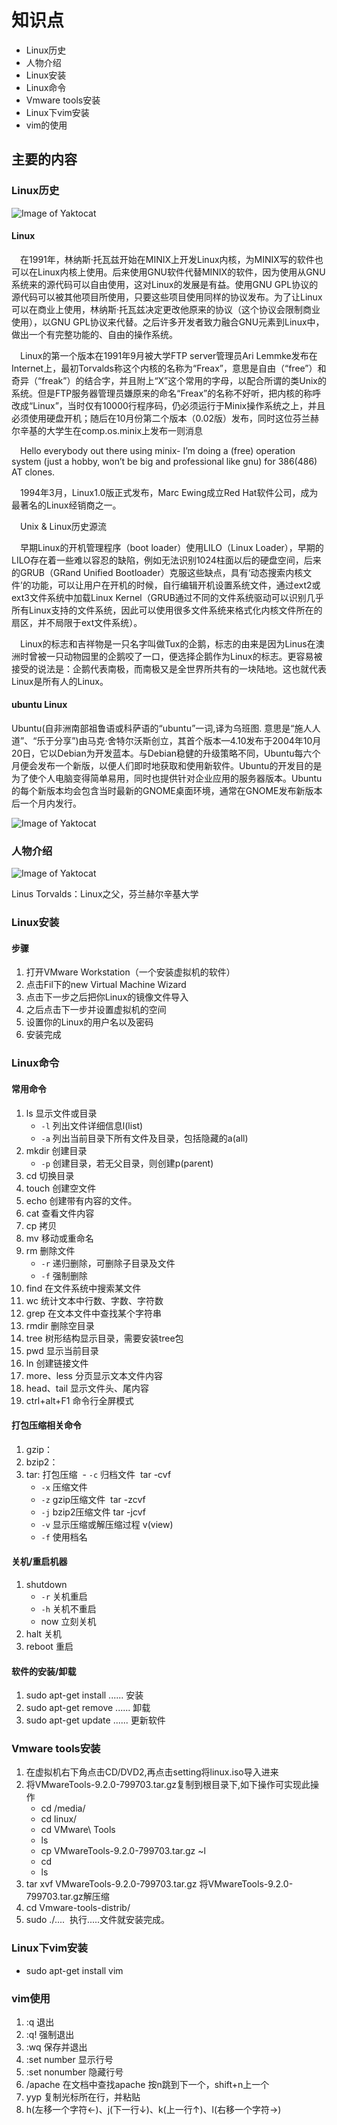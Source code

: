 # 知识点
  * Linux历史
  * 人物介绍  
  * Linux安装
  * Linux命令
  * Vmware tools安装
  * Linux下vim安装
  * vim的使用
## 主要的内容
### Linux历史
  ![Image of Yaktocat]( https://nts.newbieol.com/static/k6/mySQL/class-001/img/Unix_timeline.png)
#### Linux
&ensp;&ensp;在1991年，林纳斯·托瓦兹开始在MINIX上开发Linux内核，为MINIX写的软件也可以在Linux内核上使用。后来使用GNU软件代替MINIX的软件，因为使用从GNU系统来的源代码可以自由使用，这对Linux的发展是有益。使用GNU GPL协议的源代码可以被其他项目所使用，只要这些项目使用同样的协议发布。为了让Linux可以在商业上使用，林纳斯·托瓦兹决定更改他原来的协议（这个协议会限制商业使用），以GNU GPL协议来代替。之后许多开发者致力融合GNU元素到Linux中，做出一个有完整功能的、自由的操作系统。

&ensp;&ensp;Linux的第一个版本在1991年9月被大学FTP server管理员Ari Lemmke发布在Internet上，最初Torvalds称这个内核的名称为“Freax”，意思是自由（“free”）和奇异（“freak”）的结合字，并且附上“X”这个常用的字母，以配合所谓的类Unix的系统。但是FTP服务器管理员嫌原来的命名“Freax”的名称不好听，把内核的称呼改成“Linux”，当时仅有10000行程序码，仍必须运行于Minix操作系统之上，并且必须使用硬盘开机；随后在10月份第二个版本（0.02版）发布，同时这位芬兰赫尔辛基的大学生在comp.os.minix上发布一则消息

&ensp;&ensp;Hello everybody out there using minix- I’m doing a (free) operation system (just a hobby, won’t be big and professional like gnu) for 386(486) AT clones.

&ensp;&ensp;1994年3月，Linux1.0版正式发布，Marc Ewing成立Red Hat软件公司，成为最著名的Linux经销商之一。

&ensp;&ensp;Unix & Linux历史源流

&ensp;&ensp;早期Linux的开机管理程序（boot loader）使用LILO（Linux Loader），早期的LILO存在着一些难以容忍的缺陷，例如无法识别1024柱面以后的硬盘空间，后来的GRUB（GRand Unified Bootloader）克服这些缺点，具有‘动态搜索内核文件’的功能，可以让用户在开机的时候，自行编辑开机设置系统文件，通过ext2或ext3文件系统中加载Linux Kernel（GRUB通过不同的文件系统驱动可以识别几乎所有Linux支持的文件系统，因此可以使用很多文件系统来格式化内核文件所在的扇区，并不局限于ext文件系统）。

&ensp;&ensp;Linux的标志和吉祥物是一只名字叫做Tux的企鹅，标志的由来是因为Linus在澳洲时曾被一只动物园里的企鹅咬了一口，便选择企鹅作为Linux的标志。更容易被接受的说法是：企鹅代表南极，而南极又是全世界所共有的一块陆地。这也就代表Linux是所有人的Linux。    
#### ubuntu Linux
Ubuntu(自非洲南部祖鲁语或科萨语的“ubuntu”一词,译为乌班图. 意思是“施人人道”、“乐于分享”)由马克·舍特尔沃斯创立，其首个版本—4.10发布于2004年10月20日，它以Debian为开发蓝本。与Debian稳健的升级策略不同，Ubuntu每六个月便会发布一个新版，以便人们即时地获取和使用新软件。Ubuntu的开发目的是为了使个人电脑变得简单易用，同时也提供针对企业应用的服务器版本。Ubuntu的每个新版本均会包含当时最新的GNOME桌面环境，通常在GNOME发布新版本后一个月内发行。

  ![Image of Yaktocat](https://nts.newbieol.com/static/k6/mySQL/class-001/img/Ubuntu_17.04_English.png)
### 人物介绍
  ![Image of Yaktocat](https://nts.newbieol.com/static/k6/mySQL/class-001/img/linus.png)   
  
  Linus Torvalds：Linux之父，芬兰赫尔辛基大学
### Linux安装
#### 步骤
  1. 打开VMware Workstation（一个安装虚拟机的软件）
  1. 点击Fil下的new Virtual Machine Wizard
  1. 点击下一步之后把你Linux的镜像文件导入
  1. 之后点击下一步并设置虚拟机的空间
  1. 设置你的Linux的用户名以及密码
  1. 安装完成
### Linux命令
#### 常用命令
  1. ls     显示文件或目录
     - `-l`  列出文件详细信息l(list)
     - `-a`  列出当前目录下所有文件及目录，包括隐藏的a(all)
  1. mkdir  创建目录
      - `-p`  创建目录，若无父目录，则创建p(parent)     
  1. cd     切换目录   
  1. touch  创建空文件  
  1. echo   创建带有内容的文件。
  1. cat    查看文件内容
  1. cp     拷贝  
  1. mv     移动或重命名  
  1. rm     删除文件
      - `-r`  递归删除，可删除子目录及文件
       - `-f`  强制删除
  1. find   在文件系统中搜索某文件
  1. wc     统计文本中行数、字数、字符数  
  1. grep   在文本文件中查找某个字符串
  1. rmdir  删除空目录
  1. tree   树形结构显示目录，需要安装tree包
  1. pwd    显示当前目录  
  1. ln     创建链接文件   
  1. more、less   分页显示文本文件内容
  1. head、tail   显示文件头、尾内容  
  1. ctrl+alt+F1  命令行全屏模式
#### 打包压缩相关命令
  1. gzip：
  1. bzip2：
  1. tar:     打包压缩
      - `-c`  归档文件  tar  -cvf
       - `-x` 压缩文件
       - `-z` gzip压缩文件  tar  -zcvf
       - `-j` bzip2压缩文件 tar  -jcvf
       - `-v` 显示压缩或解压缩过程 v(view)
       - `-f` 使用档名
#### 关机/重启机器
  1. shutdown
      - `-r`  关机重启
      - `-h`  关机不重启
      - now     立刻关机
  1. halt        关机  
  1. reboot      重启
#### 软件的安装/卸载
  1. sudo apt-get install  ......    安装
  1. sudo apt-get remove  ......     卸载
  1. sudo apt-get update  ......     更新软件
### Vmware tools安装
  1. 在虚拟机右下角点击CD/DVD2,再点击setting将linux.iso导入进来
  1. 将VMwareTools-9.2.0-799703.tar.gz复制到根目录下,如下操作可实现此操作
     - cd /media/
     - cd linux/
     - cd VMware\ Tools
     - ls
     - cp VMwareTools-9.2.0-799703.tar.gz ~l
     - cd
     - ls
  1. tar xvf VMwareTools-9.2.0-799703.tar.gz 将VMwareTools-9.2.0-799703.tar.gz解压缩 
  1. cd Vmware-tools-distrib/
  1. sudo ./....  执行.....文件就安装完成。
### Linux下vim安装
  - sudo apt-get install vim
### vim使用
  1. :q            退出
  1. :q!           强制退出
  1. :wq           保存并退出
  1. :set number   显示行号
  1. :set nonumber 隐藏行号
  1. /apache       在文档中查找apache 按n跳到下一个，shift+n上一个
  1. yyp           复制光标所在行，并粘贴
  1. h(左移一个字符←)、j(下一行↓)、k(上一行↑)、l(右移一个字符→)






   







  
  
  
